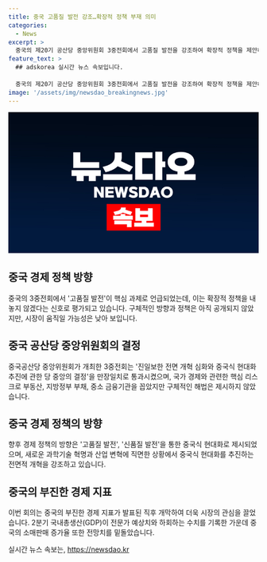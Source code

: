 ```yaml
---
title: 중국 고품질 발전 강조…확장적 정책 부재 의미
categories:
  - News
excerpt: >
  중국의 제20기 공산당 중앙위원회 3중전회에서 고품질 발전을 강조하여 확장적 정책을 제안하지 않을 것으로 예상되고 있다. 중국의 부동산, 지방정부 부채, 중소 금융기관과 같은 부동산과 관련된 리스크를 중요시하며, 이를 해결하기 위한 조치에 대한 구체적 정보는 아직 공개되지 않았다. 3중전회의 결정은 중국 경제의 부진한 지표가 발표된 직후에 이루어졌으며, 중국의 향후 경제 정책 방향을 결정하는 중요한 시기이다. 중국경제의 성장률이 예상치를 하회하며, 시장의 관심을 끌고 있는 상황이다.
feature_text: >
  ## adskorea 실시간 뉴스 속보입니다.

  중국의 제20기 공산당 중앙위원회 3중전회에서 고품질 발전을 강조하여 확장적 정책을 제안하지 않을 것으로 예상되고 있다. 중국의 부동산, 지방정부 부채, 중소 금융기관과 같은 부동산과 관련된 리스크를 중요시하며, 이를 해결하기 위한 조치에 대한 구체적 정보는 아직 공개되지 않았다. 3중전회의 결정은 중국 경제의 부진한 지표가 발표된 직후에 이루어졌으며, 중국의 향후 경제 정책 방향을 결정하는 중요한 시기이다. 중국경제의 성장률이 예상치를 하회하며, 시장의 관심을 끌고 있는 상황이다.
image: '/assets/img/newsdao_breakingnews.jpg'
---
```


<p><img src="/assets/img/newsdao_breakingnews.jpg" alt="adskorea 속보" /></p>

<h2 data-ke-size="size26">중국 경제 정책 방향</h2>

<p data-ke-size="size16">중국의 3중전회에서 '고품질 발전'이 핵심 과제로 언급되었는데, 이는 확장적 정책을 내놓지 않겠다는 신호로 평가되고 있습니다. 구체적인 방향과 정책은 아직 공개되지 않았지만, 시장이 움직일 가능성은 낮아 보입니다.</p>

<h2 data-ke-size="size26">중국 공산당 중앙위원회의 결정</h2>

<p data-ke-size="size16">중국공산당 중앙위원회가 개최한 3중전회는 '진일보한 전면 개혁 심화와 중국식 현대화 추진에 관한 당 중앙의 결정'을 만장일치로 통과시켰으며, 국가 경제와 관련한 핵심 리스크로 부동산, 지방정부 부채, 중소 금융기관을 꼽았지만 구체적인 해법은 제시하지 않았습니다.</p>

<h2 data-ke-size="size26">중국 경제 정책의 방향</h2>

<p data-ke-size="size16">향후 경제 정책의 방향은 '고품질 발전', '신품질 발전'을 통한 중국식 현대화로 제시되었으며, 새로운 과학기술 혁명과 산업 변혁에 직면한 상황에서 중국식 현대화를 추진하는 전면적 개혁을 강조하고 있습니다.</p>

<h2 data-ke-size="size26">중국의 부진한 경제 지표</h2>

<p data-ke-size="size16">이번 회의는 중국의 부진한 경제 지표가 발표된 직후 개막하여 더욱 시장의 관심을 끌었습니다. 2분기 국내총생산(GDP)이 전문가 예상치와 하회하는 수치를 기록한 가운데 중국의 소매판매 증가율 또한 전망치를 밑돌았습니다.</p>
실시간 뉴스 속보는, <a href="https://newsdao.kr" rel="dofollow">https://newsdao.kr</a>


